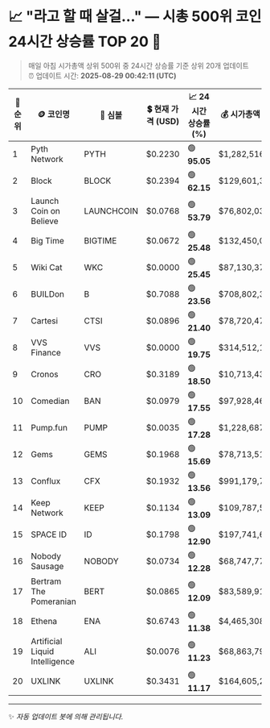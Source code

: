 
# 📈 "라고 할 때 살걸..." — 시총 500위 코인 24시간 상승률 TOP 20 🚀

> 매일 아침 시가총액 상위 500위 중 24시간 상승률 기준 상위 20개 업데이트  
> ⏰ 업데이트 시간: **2025-08-29 00:42:11 (UTC)**

| 🔢 순위 | 🪙 코인명 | 🔣 심볼 | 💲 현재 가격 (USD) | 📈 24시간 상승률 (%) | 💰 시가총액 (USD) | 🔄 24시간 거래량 (USD) | 🔢 유통 공급량 |
|--------|----------|--------|-------------------|--------------------|--------------------|-----------------------|-------------------|
| 1 | Pyth Network | PYTH | $0.2230 | 🟢 **95.05** | $1,282,516,951 | $1,524,207,021 | 5,749,984,663 |
| 2 | Block | BLOCK | $0.2394 | 🟢 **62.15** | $129,601,300 | $2,897,406 | 541,450,406 |
| 3 | Launch Coin on Believe | LAUNCHCOIN | $0.0768 | 🟢 **53.79** | $76,802,036 | $46,500,230 | 999,874,290 |
| 4 | Big Time | BIGTIME | $0.0672 | 🟢 **25.48** | $132,450,073 | $114,169,452 | 1,970,245,637 |
| 5 | Wiki Cat | WKC | $0.0000 | 🟢 **25.45** | $87,130,378 | $1,341,051 | 545,841,869,902,118 |
| 6 | BUILDon | B | $0.7088 | 🟢 **23.56** | $708,802,381 | $44,183,847 | 1,000,000,000 |
| 7 | Cartesi | CTSI | $0.0896 | 🟢 **21.40** | $78,720,478 | $101,836,519 | 878,849,870 |
| 8 | VVS Finance | VVS | $0.0000 | 🟢 **19.75** | $314,512,129 | $13,081,358 | 46,524,948,206,030 |
| 9 | Cronos | CRO | $0.3189 | 🟢 **18.50** | $10,713,432,718 | $2,641,585,627 | 33,591,067,305 |
| 10 | Comedian | BAN | $0.0979 | 🟢 **17.55** | $97,928,461 | $10,522,366 | 999,961,859 |
| 11 | Pump.fun | PUMP | $0.0035 | 🟢 **17.28** | $1,228,687,667 | $244,506,476 | 354,000,000,000 |
| 12 | Gems | GEMS | $0.1968 | 🟢 **15.69** | $78,713,516 | $3,511,704 | 399,931,237 |
| 13 | Conflux | CFX | $0.1932 | 🟢 **13.56** | $991,179,730 | $137,717,954 | 5,130,372,939 |
| 14 | Keep Network | KEEP | $0.1134 | 🟢 **13.09** | $109,787,566 | $11,426 | 967,787,054 |
| 15 | SPACE ID | ID | $0.1798 | 🟢 **12.90** | $197,741,672 | $173,207,786 | 1,099,792,313 |
| 16 | Nobody Sausage | NOBODY | $0.0734 | 🟢 **12.28** | $68,747,773 | $4,964,001 | 936,066,324 |
| 17 | Bertram The Pomeranian | BERT | $0.0865 | 🟢 **12.09** | $83,589,910 | $8,248,991 | 966,749,338 |
| 18 | Ethena | ENA | $0.6743 | 🟢 **11.38** | $4,465,308,007 | $702,316,022 | 6,621,875,000 |
| 19 | Artificial Liquid Intelligence | ALI | $0.0076 | 🟢 **11.23** | $68,863,794 | $2,305,304 | 9,118,091,185 |
| 20 | UXLINK | UXLINK | $0.3431 | 🟢 **11.17** | $164,605,269 | $45,822,140 | 479,713,462 |

---

✨ *자동 업데이트 봇에 의해 관리됩니다.*
